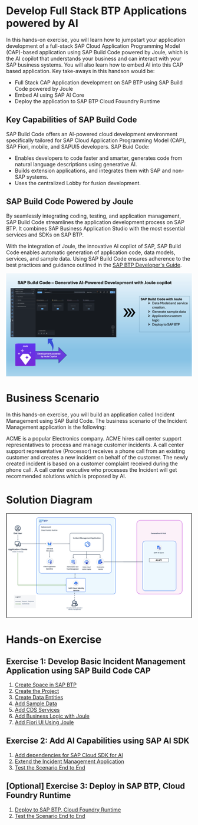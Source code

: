 # Develop Full Stack BTP Applications powered by AI

In this hands-on exercise, you will learn how to jumpstart your application development of a full-stack SAP Cloud Application Programming Model (CAP)-based application using SAP Build Code powered by Joule, which is the AI copilot that understands your business and can interact with your SAP business systems. You will also learn how to embed AI into this CAP based application. 
Key take-aways in this handson would be:

- Full Stack CAP Application development on SAP BTP using SAP Build Code powered by Joule
- Embed AI using SAP AI Core
- Deploy the application to SAP BTP Cloud Fouundry Runtime


## Key Capabilities of SAP Build Code

SAP Build Code offers an AI-powered cloud development environment specifically tailored for SAP Cloud Application Programming Model (CAP), SAP Fiori, mobile, and SAPUI5 developers. SAP Buid Code:
- Enables developers to code faster and smarter, generates code from natural language descriptions using generative AI.
- Builds extension applications, and integrates them with SAP and non-SAP systems.
- Uses the centralized Lobby for fusion development.

## SAP Build Code Powered by Joule

By seamlessly integrating coding, testing, and application management, SAP Build Code streamlines the application development process on SAP BTP. It combines SAP Business Application Studio with the most essential services and SDKs on SAP BTP.

With the integration of Joule, the innovative AI copilot of SAP, SAP Build Code enables automatic generation of application code, data models, services, and sample data. Using SAP Build Code ensures adherence to the best practices and guidance outlined in the [SAP BTP Developer's Guide](https://help.sap.com/docs/btp/btp-developers-guide/btp-developers-guide?version=Cloud).

![build code with joule](images/build-code.png)

## 

# Business Scenario

In this hands-on exercise, you will build an application called Incident Management using SAP Build Code. The business scenario of the Incident Management application is the following:

ACME is a popular Electronics company. ACME hires call center support representatives to process and manage customer incidents. A call center support representative (Processor) receives a phone call from an existing customer and creates a new incident on behalf of the customer. The newly created incident is based on a customer complaint received during the phone call. A call center executive who processes the Incident will get recommended solutions which is proposed by AI.

# Solution Diagram

![Solution Diagram](./images/solution-diagram-ai.png)

# Hands-on Exercise

## Exercise 1: Develop Basic Incident Management Application using SAP Build Code CAP

1. [Create Space in SAP BTP](./document/create-space.md)
2. [Create the Project](./document/create-full-stack-project.md)
3. [Create Data Entities](./document/create-data-entities.md)
4. [Add Sample Data](./document/enhance-sample-data.md)
5. [Add CDS Services](./document/generate-service.md)
6. [Add Business Logic with Joule](./document/custom-logic.md)
7. [Add Fiori UI Using Joule](./document/fiori-ui.md)

## Exercise 2: Add AI Capabilities using SAP AI SDK

1. [Add dependencies for SAP Cloud SDK for AI ](./document/prerequisites.md)
2. [Extend the Incident Management Application](./document/extend-service.md)
2. [Test the Scenario End to End](./document/e2e-testing.md)

## [Optional] Exercise 3: Deploy in SAP BTP, Cloud Foundry Runtime

1. [Deploy to SAP BTP, Cloud Foundry Runtime](./document/deploy-cf.md)
2. [Test the Scenario End to End](./document/e2e-testing-cf.md)
